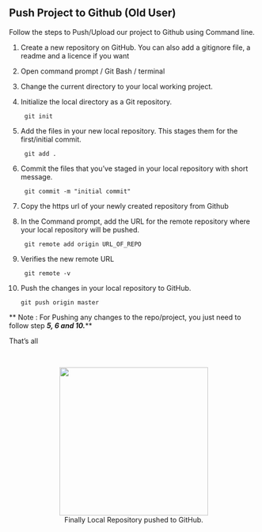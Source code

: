 <h2>Push Project to Github (Old User)</h2>

Follow the steps to Push/Upload our project to Github using Command line.


1. Create a new repository on GitHub. You can also add a gitignore file, a readme and a licence if you want

2. Open command prompt / Git Bash / terminal

3. Change the current directory to your local working project.

4. Initialize the local directory as a Git repository.

		git init

5. Add the files in your new local repository. This stages them for the first/initial commit.

		git add .

6. Commit the files that you’ve staged in your local repository with short message.

		git commit -m "initial commit"

7. Copy the https url of your newly created repository from Github

8. In the Command prompt, add the URL for the remote repository where your local repository will be pushed.

		git remote add origin URL_OF_REPO

9. Verifies the new remote URL

		git remote -v

10. Push the changes in your local repository to GitHub.

		git push origin master

** Note : For Pushing any changes to the repo/project, you just need to follow step <b><i>5, 6 and 10.</b></i>**

That’s all

<br>

<p align="center">
    <img src="https://media.giphy.com/media/3XEgV9kfwLy1i/giphy.gif" width="300">
    <br>
    Finally Local Repository pushed to GitHub.
</p>